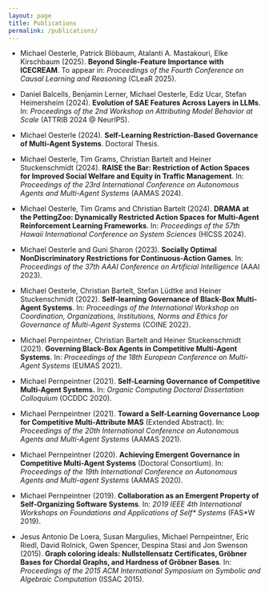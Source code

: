 ```yaml
---
layout: page
title: Publications
permalink: /publications/
---
```


- Michael Oesterle, Patrick Blöbaum, Atalanti A. Mastakouri, Elke Kirschbaum (2025). **Beyond Single-Feature Importance with ICECREAM**. To appear in: _Proceedings of the Fourth Conference on Causal Learning and Reasoning_ (CLeaR 2025).

- Daniel Balcells, Benjamin Lerner, Michael Oesterle, Ediz Ucar, Stefan Heimersheim (2024). **Evolution of SAE Features Across Layers in LLMs**. In: _Proceedings of the 2nd Workshop on Attributing Model Behavior at Scale_ (ATTRIB 2024 @ NeurIPS).

- Michael Oesterle (2024). **Self-Learning Restriction-Based Governance of Multi-Agent Systems**. Doctoral Thesis.

- Michael Oesterle, Tim Grams, Christian Bartelt and Heiner Stuckenschmidt (2024). **RAISE the Bar: Restriction of Action Spaces for Improved Social Welfare and Equity in Traffic Management**. In: _Proceedings of the 23rd International Conference on Autonomous Agents and Multi-Agent Systems_ (AAMAS 2024).

- Michael Oesterle, Tim Grams and Christian Bartelt (2024). **DRAMA at the PettingZoo: Dynamically Restricted Action Spaces for Multi-Agent Reinforcement Learning Frameworks**. In: _Proceedings of the 57th Hawaii International Conference on System Sciences_ (HICSS 2024).

- Michael Oesterle and Guni Sharon (2023). **Socially Optimal NonDiscriminatory Restrictions for Continuous-Action Games**. In: _Proceedings of the 37th AAAI Conference on Artificial Intelligence_ (AAAI 2023).

- Michael Oesterle, Christian Bartelt, Stefan Lüdtke and Heiner Stuckenschmidt (2022). **Self-learning Governance of Black-Box Multi-Agent Systems**. In: _Proceedings of the International Workshop on Coordination, Organizations, Institutions, Norms and Ethics for Governance of Multi-Agent Systems_ (COINE 2022).

- Michael Pernpeintner, Christian Bartelt and Heiner Stuckenschmidt (2021). **Governing Black-Box Agents in Competitive Multi-Agent Systems**. In: _Proceedings of the 18th European Conference on Multi-Agent Systems_ (EUMAS 2021).

- Michael Pernpeintner (2021). **Self-Learning Governance of Competitive Multi-Agent Systems.** In: _Organic Computing Doctoral Dissertation Colloquium_ (OCDDC 2020).

- Michael Pernpeintner (2021). **Toward a Self-Learning Governance Loop for Competitive Multi-Attribute MAS** (Extended Abstract). In: _Proceedings of the 20th International Conference on Autonomous Agents and Multi-Agent Systems_ (AAMAS 2021).

- Michael Pernpeintner (2020). **Achieving Emergent Governance in Competitive Multi-Agent Systems** (Doctoral Consortium). In: _Proceedings of the 19th International Conference on Autonomous Agents and Multi-agent Systems_ (AAMAS 2020).

- Michael Pernpeintner (2019). **Collaboration as an Emergent Property of Self-Organizing Software Systems**. In: _2019 IEEE 4th International Workshops on Foundations and Applications of Self* Systems_ (FAS*W 2019).

- Jesus Antonio De Loera, Susan Margulies, Michael Pernpeintner, Eric Riedl, David Rolnick, Gwen Spencer, Despina Stasi and Jon Swenson (2015). **Graph coloring ideals: Nullstellensatz Certificates, Gröbner Bases for Chordal Graphs, and Hardness of Gröbner Bases**. In: _Proceedings of the 2015 ACM International Symposium on Symbolic and Algebraic Computation_ (ISSAC 2015).
